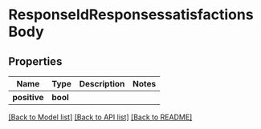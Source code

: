 # ResponseIdResponsessatisfactionsBody

## Properties
Name | Type | Description | Notes
------------ | ------------- | ------------- | -------------
**positive** | **bool** |  | 

[[Back to Model list]](../README.md#documentation-for-models) [[Back to API list]](../README.md#documentation-for-api-endpoints) [[Back to README]](../README.md)

